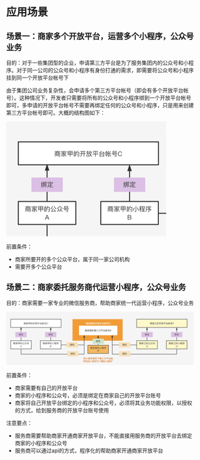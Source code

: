 
# 应用场景


## 场景一：商家多个开放平台，运营多个小程序，公众号业务

目的：对于一些集团型的企业，申请第三方平台是为了服务集团内的公众号和小程序。对于同一公司的公众号和小程序有身份打通的需求，即需要将公众号和小程序挂到同一个开放平台帐号下

由于集团公司业务复杂性，会申请多个第三方平台帐号（即会有多个开放平台帐号）。这种情况下，开发者只需要将所有的公众号和小程序绑到一个开放平台帐号即可，多申请的开放平台帐号不需要再绑定任何的公众号和小程序，只是用来创建第三方平台帐号即可。大概的结构图如下：

![](images/scene3.jpg)

前置条件：
* 商家所要开的多个公众平台，属于同一家公司机构
* 需要开多个公众平台



## 场景二：商家委托服务商代运营小程序，公众号业务
目的：商家需要一家专业的微信服务商，帮助商家统一代运营小程序，公众号业务

![](images/scene2.jpg)

前置条件：
* 商家需要有自己的开放平台
* 商家的小程序和公众号，必须是绑定在商家自己的开放平台账号
* 商家将自己开放平台绑定的小程序和公众号，必须将其业务功能权限，以授权的方式，给到服务商的开放平台账号使用

注意要点：
* 服务商需要帮助商家开通商家开放平台，不能直接用服务商的开放平台去绑定商家的小程序和公众号
* 服务商可以通过api的方式，程序化的帮助商家开通商家开放平台




[//]: # (## 场景三：商家自己运营小程序，公众号业务)

[//]: # (目的：商家可以通过开通自己的开放平台账号，来实现打通获取小程序或公众号的整体运营场景)

[//]: # ()
[//]: # (![]&#40;images/scene1.jpg&#41;)

[//]: # ()
[//]: # (前置条件：)

[//]: # (* 商家需要有自己的开放平台)

[//]: # (* 商家的小程序和公众号，必须是绑定在商家自己的开放平台账号)
